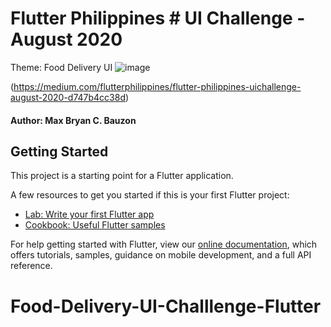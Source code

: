 # Flutter Philippines # UI Challenge - August 2020

Theme: Food Delivery UI
![image](https://user-images.githubusercontent.com/35340090/89119126-45607900-d4de-11ea-9456-899a1ce72986.png)


(https://medium.com/flutterphilippines/flutter-philippines-uichallenge-august-2020-d747b4cc38d)

#### Author: Max Bryan C. Bauzon

## Getting Started

This project is a starting point for a Flutter application.

A few resources to get you started if this is your first Flutter project:

- [Lab: Write your first Flutter app](https://flutter.dev/docs/get-started/codelab)
- [Cookbook: Useful Flutter samples](https://flutter.dev/docs/cookbook)

For help getting started with Flutter, view our
[online documentation](https://flutter.dev/docs), which offers tutorials,
samples, guidance on mobile development, and a full API reference.
# Food-Delivery-UI-Challlenge-Flutter
